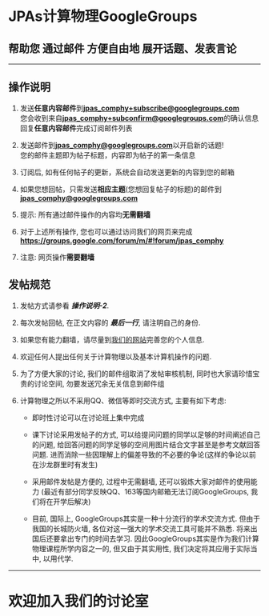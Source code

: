 # JPAs计算物理GoogleGroups
## 帮助您 **通过邮件** 方便自由地 展开话题、发表言论

- - - 

## 操作说明


1. 发送**任意内容邮件**到**jpas_comphy+subscribe@googlegroups.com**  
   您会收到来自**jpas_comphy+subconfirm@googlegroups.com**的确认信息   
   回复**任意内容邮件**完成订阅邮件列表

2. 发送邮件到**jpas_comphy@googlegroups.com**以开启新的话题!  
您的邮件主题即为帖子标题，内容即为帖子的第一条信息 

3. 订阅后, 如有任何帖子的更新，系统会自动发送更新的内容到您的邮箱    

4. 如果您想回帖，只需发送**相应主题**(您想回复帖子的标题)的邮件到 **jpas_comphy@googlegroups.com**

5. 提示: 所有通过邮件操作的内容均**无需翻墙**

6. 对于上述所有操作, 您也可以通过访问我们的网页来完成   
**https://groups.google.com/forum/m/#!forum/jpas_comphy**

7. 注意: 网页操作**需要翻墙**

## 发帖规范
1. 发帖方式请参看 ***操作说明-2***.

2. 每次发帖回帖, 在正文内容的 ***最后一行***, 请注明自己的身份.  

3. 如果您有能力翻墙，请尽量到[我们的网站](https://groups.google.com/forum/m/#!forum/jpas_comphy)完善您的个人信息.  

4. 欢迎任何人提出任何关于计算物理以及基本计算机操作的问题.  

5. 为了方便大家的讨论, 我们的邮件组取消了发帖审核机制, 同时也大家请珍惜宝贵的讨论空间, 勿要发送冗余无关信息到邮件组

6. 计算物理之所以不采用QQ、微信等即时交流方式, 主要有如下考虑:

    - 即时性讨论可以在讨论班上集中完成  

    - 课下讨论采用发帖子的方式, 可以给提问问题的同学以足够的时间阐述自己的问题, 给回答问题的同学足够的空间用图片结合文字甚至是参考文献回答问题. 进而消除一些因理解上的偏差导致的不必要的争论(这样的争论以前在沙龙群里时有发生)

    - 采用邮件发帖是方便的, 过程中无需翻墙, 还可以锻炼大家对邮件的使用能力
    (最近有部分同学反映QQ、163等国内邮箱无法订阅GoogleGroups, 我们将在开学后解决)  
    
    - 目前, 国际上, GoogleGroups其实是一种十分流行的学术交流方式. 但由于我国的长城防火墙, 各位对这一强大的学术交流工具可能并不熟悉. 将来出国后还要拿出专门的时间去学习. 因此GoogleGroups其实是作为我们计算物理课程所学内容之一的, 但又由于其实用性, 我们决定将其应用于实际当中, 以用代学.  
    
- - -
# 欢迎加入我们的讨论室

